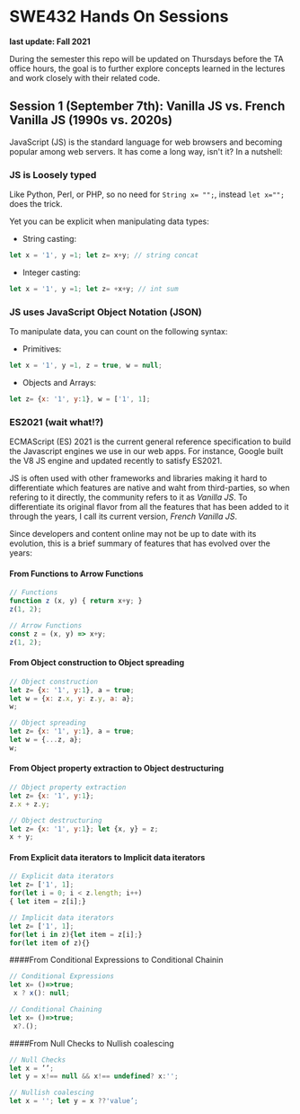 # SWE432 Hands On Sessions
**last update: Fall 2021**

During the semester this repo will be updated on Thursdays before the TA office hours, the goal is to further explore concepts learned in the lectures and work closely with their related code.

## Session 1 (September 7th): Vanilla JS vs. French Vanilla JS (1990s vs. 2020s)
JavaScript (JS) is the standard language for web browsers and becoming popular among web servers.
It has come a long way, isn't it? In a nutshell:

### JS is Loosely typed 
Like Python, Perl, or PHP, so no need for ```String x= "";```, instead ```let x="";``` does the trick.

Yet you can be explicit when manipulating data types: 
- String casting:
```js
let x = '1', y =1; let z= x+y; // string concat 
```
- Integer casting:
```js
let x = '1', y =1; let z= +x+y; // int sum
```
### JS uses JavaScript Object Notation (JSON)
To manipulate data, you can count on the following syntax:

- Primitives:
```js
let x = '1', y =1, z = true, w = null; 
```

- Objects and Arrays:
```js
let z= {x: '1', y:1}, w = ['1', 1];
```

### ES2021 (wait what!?)
ECMAScript (ES) 2021 is the current general reference specification to build the Javascript engines we use in our web apps. For instance, Google built the V8 JS engine and updated recently to satisfy ES2021.

JS is often used with other frameworks and libraries making it hard to differentiate which features are native and waht from third-parties, so when refering to it directly, the community refers to it as *Vanilla JS*. To differentiate its original flavor from all the features that has been added to it through the years, I call its current version, *French Vanilla JS*.

Since developers and content online may not be up to date with its evolution, this is a brief summary of features that has evolved over the years:

#### From Functions to Arrow Functions 
```js
// Functions
function z (x, y) { return x+y; }
z(1, 2); 
```

```js
// Arrow Functions 
const z = (x, y) => x+y;
z(1, 2); 
```
#### From Object construction to Object spreading 
```js
// Object construction
let z= {x: '1', y:1}, a = true; 
let w = {x: z.x, y: z.y, a: a};
w;
```
```js
// Object spreading 
let z= {x: '1', y:1}, a = true; 
let w = {...z, a};
w;
```

#### From Object property extraction to Object destructuring
```js
// Object property extraction
let z= {x: '1', y:1}; 
z.x + z.y;
```
```js
// Object destructuring
let z= {x: '1', y:1}; let {x, y} = z;
x + y;
```

#### From Explicit data iterators to Implicit data iterators
```js
// Explicit data iterators
let z= ['1', 1];
for(let i = 0; i < z.length; i++)
{ let item = z[i];}
```
```js
// Implicit data iterators 
let z= ['1', 1];
for(let i in z){let item = z[i];}
for(let item of z){}
```

####From Conditional Expressions to Conditional Chainin
```js
// Conditional Expressions 
let x= ()=>true;
 x ? x(): null;
```
```js
// Conditional Chaining
let x= ()=>true;
 x?.();
```

####From Null Checks to Nullish coalescing
```js
// Null Checks
let x = ’’; 
let y = x!== null && x!== undefined? x:'';
```
```js
// Nullish coalescing
let x = ''; let y = x ??'value’;
```




